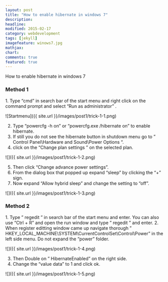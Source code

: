```yaml
---
layout: post
title: "How to enable hibernate in windows 7"
description: 
headline: 
modified: 2015-02-17
category: webdevelopment
tags: [jekyll]
imagefeature: winows7.jpg 
mathjax: 
chart: 
comments: true
featured: true
---
```


How to enable hibernate in windows 7

<h3>
Method 1
</h3>
1. Type “cmd” in search bar of the start menu and right click on the command prompt and select “Run as administrator” .

![Startmenu]({{ site.url }}/images/post1/trick-1-1.png)

2. Type “powercfg -h on” or “powercfg.exe /hibernate on” to enable hibernate.
3. If still you do not see the hibernate button in shutdown menu go to ” Control Panel\Hardware and Sound\Power Options “.
4. click on the “Change plan settings ” on the selected plan.

![]({{ site.url }}/images/post1/trick-1-2.png)

5. Then click “Change advance power settings”.
6. From the dialog box that popped up expand “sleep” by clicking the “+” sign.
7. Now expand “Allow hybrid sleep” and change the setting to “off”.

![]({{ site.url }}/images/post1/trick-1-3.png)

<h3>
Method 2
</h3>
1. Type ” regedit ” in search bar of the start menu and enter. You can also use “Ctrl + R” and open the run window and type ” regedit ” and enter.
2. When register editting window came up navigate thorough
” HKEY_LOCAL_MACHINE\SYSTEM\CurrentControlSet\Control\Power” in the left side menu. Do not expand the “power” folder.

 ![]({{ site.url }}/images/post1/trick-1-4.png)


3. Then Double on ” HibernateEnabled” on the right side.
4. Change the “value data” to 1 and click ok.

![]({{ site.url }}/images/post1/trick-1-5.png)